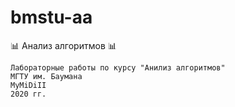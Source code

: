 # bmstu-aa
📊 Анализ алгоритмов 📊

```
Лабораторные работы по курсу "Анилиз алгоритмов"
МГТУ им. Баумана
MyMiDiII
2020 гг.
```
